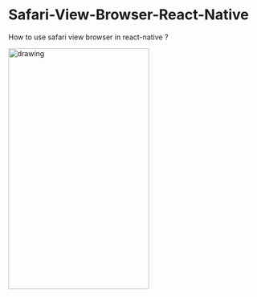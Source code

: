 # Safari-View-Browser-React-Native
How to use safari view browser in react-native ?

<img src="https://github.com/appasaheb4/Safari-View-Browser-React-Native/blob/master/screen/browser.png " alt="drawing" width="280" height="480"/>



